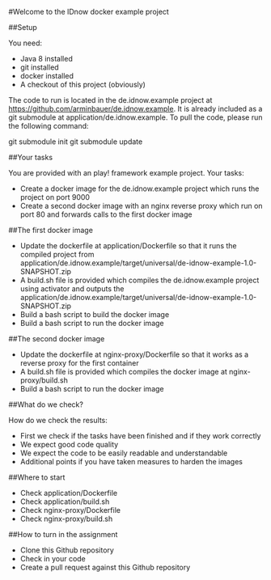 #Welcome to the IDnow docker example project

##Setup

You need:
* Java 8 installed
* git installed
* docker installed
* A checkout of this project (obviously)

The code to run is located in the de.idnow.example project at https://github.com/arminbauer/de.idnow.example. It is already included as a git submodule at application/de.idnow.example. To pull the code, please run the following command:

git submodule init
git submodule update

##Your tasks

You are provided with an play! framework example project. Your tasks:
- Create a docker image for the de.idnow.example project which runs the project on port 9000
- Create a second docker image with an nginx reverse proxy which run on port 80 and forwards calls to the first docker image

##The first docker image

- Update the dockerfile at application/Dockerfile so that it runs the compiled project from application/de.idnow.example/target/universal/de-idnow-example-1.0-SNAPSHOT.zip
- A build.sh file is provided which compiles the de.idnow.example project using activator and outputs the application/de.idnow.example/target/universal/de-idnow-example-1.0-SNAPSHOT.zip
- Build a bash script to build the docker image
- Build a bash script to run the docker image

##The second docker image

- Update the dockerfile at nginx-proxy/Dockerfile so that it works as a reverse proxy for the first container
- A build.sh file is provided which compiles the docker image at nginx-proxy/build.sh
- Build a bash script to run the docker image

##What do we check?

How do we check the results:
- First we check if the tasks have been finished and if they work correctly
- We expect good code quality
- We expect the code to be easily readable and understandable
- Additional points if you have taken measures to harden the images

##Where to start

- Check application/Dockerfile
- Check application/build.sh
- Check nginx-proxy/Dockerfile
- Check nginx-proxy/build.sh

##How to turn in the assignment

- Clone this Github repository
- Check in your code
- Create a pull request against this Github repository